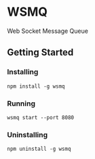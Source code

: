 # WSMQ

Web Socket Message Queue

## Getting Started

### Installing

`npm install -g wsmq`

### Running

`wsmq start --port 8080`

### Uninstalling

`npm uninstall -g wsmq`
